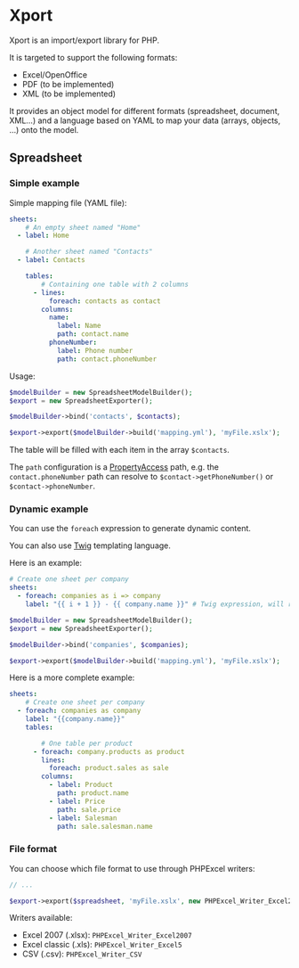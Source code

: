 # Xport

Xport is an import/export library for PHP.

It is targeted to support the following formats:

- Excel/OpenOffice
- PDF (to be implemented)
- XML (to be implemented)

It provides an object model for different formats (spreadsheet, document, XML…) and a language based on YAML to map your data (arrays, objects, …) onto the model.

## Spreadsheet

### Simple example

Simple mapping file (YAML file):

```yaml
sheets:
    # An empty sheet named "Home"
  - label: Home

    # Another sheet named "Contacts"
  - label: Contacts

    tables:
        # Containing one table with 2 columns
      - lines:
          foreach: contacts as contact
        columns:
          name:
            label: Name
            path: contact.name
          phoneNumber:
            label: Phone number
            path: contact.phoneNumber
```

Usage:

```php
$modelBuilder = new SpreadsheetModelBuilder();
$export = new SpreadsheetExporter();

$modelBuilder->bind('contacts', $contacts);

$export->export($modelBuilder->build('mapping.yml'), 'myFile.xslx');
```

The table will be filled with each item in the array `$contacts`.

The `path` configuration is a [PropertyAccess](http://symfony.com/doc/master/components/property_access/index.html) path, e.g. the `contact.phoneNumber` path can resolve to `$contact->getPhoneNumber()` or `$contact->phoneNumber`.

### Dynamic example

You can use the `foreach` expression to generate dynamic content.

You can also use [Twig](http://twig.sensiolabs.org/) templating language.

Here is an example:

```yaml
# Create one sheet per company
sheets:
  - foreach: companies as i => company
    label: "{{ i + 1 }} - {{ company.name }}" # Twig expression, will result in (for example): "1 - My Company"
```

```php
$modelBuilder = new SpreadsheetModelBuilder();
$export = new SpreadsheetExporter();

$modelBuilder->bind('companies', $companies);

$export->export($modelBuilder->build('mapping.yml'), 'myFile.xslx');
```

Here is a more complete example:

```yaml
sheets:
    # Create one sheet per company
  - foreach: companies as company
    label: "{{company.name}}"
    tables:

        # One table per product
      - foreach: company.products as product
        lines:
          foreach: product.sales as sale
        columns:
          - label: Product
            path: product.name
          - label: Price
            path: sale.price
          - label: Salesman
            path: sale.salesman.name
```

### File format

You can choose which file format to use through PHPExcel writers:

```php
// ...

$export->export($spreadsheet, 'myFile.xslx', new PHPExcel_Writer_Excel2007());
```

Writers available:

- Excel 2007 (.xlsx): `PHPExcel_Writer_Excel2007`
- Excel classic (.xls): `PHPExcel_Writer_Excel5`
- CSV (.csv): `PHPExcel_Writer_CSV`
